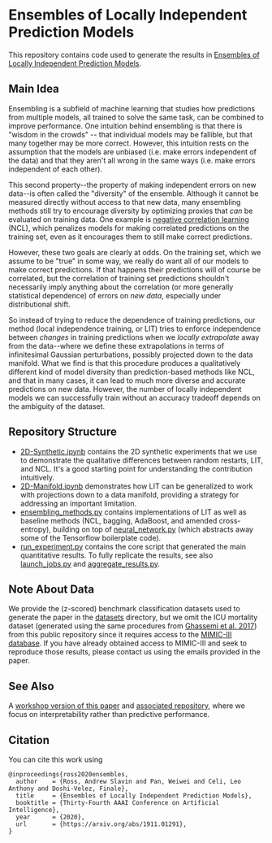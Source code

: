 # Ensembles of Locally Independent Prediction Models

This repository contains code used to generate the results in
[Ensembles of Locally Independent Prediction Models](https://arxiv.org/abs/1911.01291).


## Main Idea

Ensembling is a subfield of machine learning that studies how predictions from
multiple models, all trained to solve the same task, can be combined to improve
performance. One intuition behind ensembling is that there is "wisdom in the
crowds" -- that individual models may be fallible, but that many together may
be more correct. However, this intuition rests on the assumption that the
models are unbiased (i.e. make errors independent of the data) and that they
aren't all wrong in the same ways (i.e. make errors independent of each other).

This second property--the property of making independent errors on new data--is
often called the "diversity" of the ensemble. Although it cannot be measured
directly without access to that new data, many ensembling methods still try to
encourage diversity by optimizing proxies that _can_ be evaluated on training
data. One example is
[negative correlation learning](https://ieeexplore.ieee.org/document/809027) (NCL),
which penalizes models for making correlated predictions on the training set,
even as it encourages them to still make correct predictions.

However, these two goals are clearly at odds. On the training set, which we
assume to be "true" in some way, we really do want all of our models to make
correct predictions. If that happens their predictions will of course be
correlated, but the correlation of training set predictions shouldn't
necessarily imply anything about the correlation (or more generally statistical
dependence) of errors on _new data_, especially under distributional shift.

So instead of trying to reduce the dependence of training predictions, our
method (local independence training, or LIT) tries to enforce independence
between _changes_ in training predictions when we _locally extrapolate_ away
from the data--where we define these extrapolations in terms of infinitesimal
Gaussian perturbations, possibly projected down to the data manifold. What we
find is that this procedure produces a qualitatively different kind of model
diversity than prediction-based methods like NCL, and that in many cases, it
can lead to much more diverse and accurate predictions on new data. However,
the number of locally independent models we can successfully train without an
accuracy tradeoff depends on the ambiguity of the dataset.

## Repository Structure

- [2D-Synthetic.ipynb](./2D-Synthetic.ipynb) contains the 2D synthetic
  experiments that we use to demonstrate the qualitative differences between
  random restarts, LIT, and NCL. It's a good starting point for understanding
  the contribution intuitively.
- [2D-Manifold.ipynb](./2D-Manifold.ipynb) demonstrates how LIT can be
  generalized to work with projections down to a data manifold, providing a
  strategy for addressing an important limitation.
- [ensembling_methods.py](./ensembling_methods.py) contains implementations of
  LIT as well as baseline methods (NCL, bagging, AdaBoost, and amended
  cross-entropy), building on top of [neural_network.py](./neural_network.py)
  (which abstracts away some of the Tensorflow boilerplate code).
- [run_experiment.py](./run_experiment.py) contains the core script that
  generated the main quantitative results. To fully replicate the results, see
  also [launch_jobs.py](./launch_jobs.py) and
  [aggregate_results.py](./aggregate_results.py).

## Note About Data

We provide the (z-scored) benchmark classification datasets used to generate
the paper in the [datasets](./datasets) directory, but we omit the ICU
mortality dataset (generated using the same procedures from
[Ghassemi et al.  2017](https://www.ncbi.nlm.nih.gov/pubmed/28815112))
from this public repository since it requires access to the
[MIMIC-III database](https://mimic.physionet.org/).
If you have already obtained access to MIMIC-III and seek to reproduce those
results, please contact us using the emails provided in the paper.

## See Also

A [workshop version of this paper](https://arxiv.org/abs/1806.08716) and [associated repository](https://github.com/dtak/local-independence-public), where we focus on interpretability rather than predictive performance.

## Citation

You can cite this work using

```
@inproceedings{ross2020ensembles,
  author    = {Ross, Andrew Slavin and Pan, Weiwei and Celi, Leo Anthony and Doshi-Velez, Finale},
  title     = {Ensembles of Locally Independent Prediction Models},
  booktitle = {Thirty-Fourth AAAI Conference on Artificial Intelligence},
  year      = {2020},
  url       = {https://arxiv.org/abs/1911.01291},
}
```
